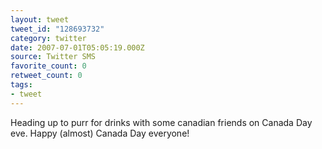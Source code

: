 ```yaml
---
layout: tweet
tweet_id: "128693732"
category: twitter
date: 2007-07-01T05:05:19.000Z
source: Twitter SMS
favorite_count: 0
retweet_count: 0
tags:
- tweet
---
```


Heading up to purr for drinks with some canadian friends on Canada Day eve. Happy (almost) Canada Day everyone!
